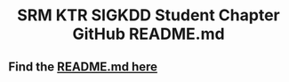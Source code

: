 <h1 align="center" >SRM KTR SIGKDD Student Chapter GitHub README.md</h1>

## Find the <a href="./profile/README.md">README.md here</a>
